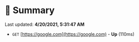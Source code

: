# 📖 Summary
Last updated: **4/20/2021, 5:31:47 AM**

- `GET` [https://google.com](https://google.com) - **Up** (110ms)
